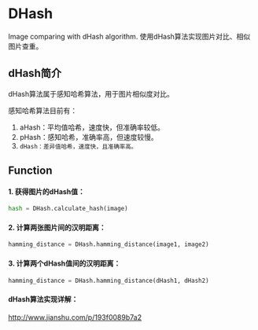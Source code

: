 # DHash
Image comparing with dHash algorithm.
使用dHash算法实现图片对比、相似图片查重。

## dHash简介
dHash算法属于感知哈希算法，用于图片相似度对比。

感知哈希算法目前有：

1. aHash：平均值哈希，速度快，但准确率较低。
2. pHash：感知哈希，准确率高，但速度较慢。
3. `dHash：差异值哈希，速度快，且准确率高。`

## Function
#### 1. 获得图片的dHash值：
```python
hash = DHash.calculate_hash(image)
```

#### 2. 计算两张图片间的汉明距离：
```python
hamming_distance = DHash.hamming_distance(image1, image2)
```

#### 3. 计算两个dHash值间的汉明距离：
```python
hamming_distance = DHash.hamming_distance(dHash1, dHash2)
```


#### dHash算法实现详解：
http://www.jianshu.com/p/193f0089b7a2
